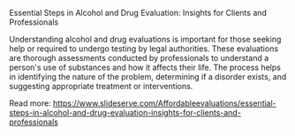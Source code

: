 Essential Steps in Alcohol and Drug Evaluation: Insights for Clients and Professionals

Understanding alcohol and drug evaluations is important for those seeking help or required to undergo testing by legal authorities. These evaluations are thorough assessments conducted by professionals to understand a person's use of substances and how it affects their life. The process helps in identifying the nature of the problem, determining if a disorder exists, and suggesting appropriate treatment or interventions.

Read more: https://www.slideserve.com/Affordableevaluations/essential-steps-in-alcohol-and-drug-evaluation-insights-for-clients-and-professionals